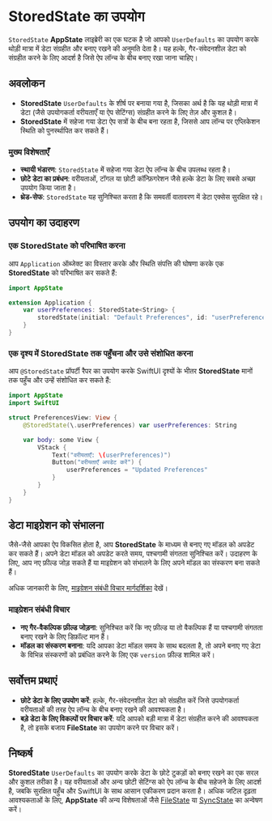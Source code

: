 # StoredState का उपयोग

`StoredState` **AppState** लाइब्रेरी का एक घटक है जो आपको `UserDefaults` का उपयोग करके थोड़ी मात्रा में डेटा संग्रहीत और बनाए रखने की अनुमति देता है। यह हल्के, गैर-संवेदनशील डेटा को संग्रहीत करने के लिए आदर्श है जिसे ऐप लॉन्च के बीच बनाए रखा जाना चाहिए।

## अवलोकन

- **StoredState** `UserDefaults` के शीर्ष पर बनाया गया है, जिसका अर्थ है कि यह थोड़ी मात्रा में डेटा (जैसे उपयोगकर्ता वरीयताएँ या ऐप सेटिंग्स) संग्रहीत करने के लिए तेज़ और कुशल है।
- **StoredState** में सहेजा गया डेटा ऐप सत्रों के बीच बना रहता है, जिससे आप लॉन्च पर एप्लिकेशन स्थिति को पुनर्स्थापित कर सकते हैं।

### मुख्य विशेषताएँ

- **स्थायी भंडारण**: `StoredState` में सहेजा गया डेटा ऐप लॉन्च के बीच उपलब्ध रहता है।
- **छोटे डेटा का प्रबंधन**: वरीयताओं, टॉगल या छोटी कॉन्फ़िगरेशन जैसे हल्के डेटा के लिए सबसे अच्छा उपयोग किया जाता है।
- **थ्रेड-सेफ**: `StoredState` यह सुनिश्चित करता है कि समवर्ती वातावरण में डेटा एक्सेस सुरक्षित रहे।

## उपयोग का उदाहरण

### एक StoredState को परिभाषित करना

आप `Application` ऑब्जेक्ट का विस्तार करके और स्थिति संपत्ति की घोषणा करके एक **StoredState** को परिभाषित कर सकते हैं:

```swift
import AppState

extension Application {
    var userPreferences: StoredState<String> {
        storedState(initial: "Default Preferences", id: "userPreferences")
    }
}
```

### एक दृश्य में StoredState तक पहुँचना और उसे संशोधित करना

आप `@StoredState` प्रॉपर्टी रैपर का उपयोग करके SwiftUI दृश्यों के भीतर **StoredState** मानों तक पहुँच और उन्हें संशोधित कर सकते हैं:

```swift
import AppState
import SwiftUI

struct PreferencesView: View {
    @StoredState(\.userPreferences) var userPreferences: String

    var body: some View {
        VStack {
            Text("वरीयताएँ: \(userPreferences)")
            Button("वरीयताएँ अपडेट करें") {
                userPreferences = "Updated Preferences"
            }
        }
    }
}
```

## डेटा माइग्रेशन को संभालना

जैसे-जैसे आपका ऐप विकसित होता है, आप **StoredState** के माध्यम से बनाए गए मॉडल को अपडेट कर सकते हैं। अपने डेटा मॉडल को अपडेट करते समय, पश्चगामी संगतता सुनिश्चित करें। उदाहरण के लिए, आप नए फ़ील्ड जोड़ सकते हैं या माइग्रेशन को संभालने के लिए अपने मॉडल का संस्करण बना सकते हैं।

अधिक जानकारी के लिए, [माइग्रेशन संबंधी विचार मार्गदर्शिका](migration-considerations.md) देखें।

### माइग्रेशन संबंधी विचार

- **नए गैर-वैकल्पिक फ़ील्ड जोड़ना**: सुनिश्चित करें कि नए फ़ील्ड या तो वैकल्पिक हैं या पश्चगामी संगतता बनाए रखने के लिए डिफ़ॉल्ट मान हैं।
- **मॉडल का संस्करण बनाना**: यदि आपका डेटा मॉडल समय के साथ बदलता है, तो अपने बनाए गए डेटा के विभिन्न संस्करणों को प्रबंधित करने के लिए एक `version` फ़ील्ड शामिल करें।

## सर्वोत्तम प्रथाएं

- **छोटे डेटा के लिए उपयोग करें**: हल्के, गैर-संवेदनशील डेटा को संग्रहीत करें जिसे उपयोगकर्ता वरीयताओं की तरह ऐप लॉन्च के बीच बनाए रखने की आवश्यकता है।
- **बड़े डेटा के लिए विकल्पों पर विचार करें**: यदि आपको बड़ी मात्रा में डेटा संग्रहीत करने की आवश्यकता है, तो इसके बजाय **FileState** का उपयोग करने पर विचार करें।

## निष्कर्ष

**StoredState** `UserDefaults` का उपयोग करके डेटा के छोटे टुकड़ों को बनाए रखने का एक सरल और कुशल तरीका है। यह वरीयताओं और अन्य छोटी सेटिंग्स को ऐप लॉन्च के बीच सहेजने के लिए आदर्श है, जबकि सुरक्षित पहुँच और SwiftUI के साथ आसान एकीकरण प्रदान करता है। अधिक जटिल दृढ़ता आवश्यकताओं के लिए, **AppState** की अन्य विशेषताओं जैसे [FileState](usage-filestate.md) या [SyncState](usage-syncstate.md) का अन्वेषण करें।
